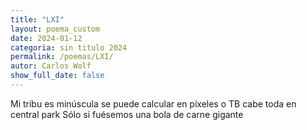 ```yaml
---
title: "LXI"
layout: poema_custom
date: 2024-01-12
categoria: sin titulo 2024
permalink: /poemas/LXI/
autor: Carlos Wolf
show_full_date: false
---
```

Mi tribu es minúscula
se puede calcular en píxeles o TB
cabe toda en central park
Sólo si fuésemos una bola de carne gigante
